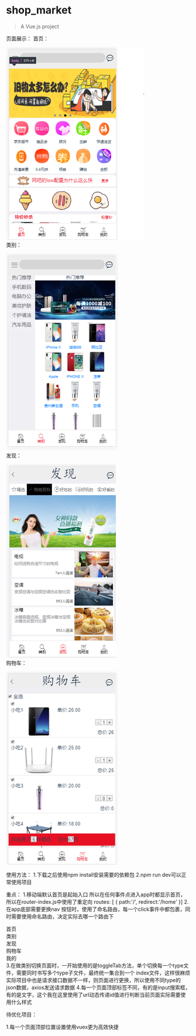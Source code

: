# shop_market 

> A Vue.js project

页面展示：
首页：
              
![image](https://github.com/chancejl/vue_market/blob/master/mainpage.PNG)                                                              
类别：

![image](https://github.com/chancejl/vue_market/blob/master/type.PNG)                                                                   
发现：

![image](https://github.com/chancejl/vue_market/blob/master/find.PNG)                                                                   
购物车：

![image](https://github.com/chancejl/vue_market/blob/master/shopcar.PNG) 
                                                                               
使用方法：
1.下载之后使用npm install安装需要的依赖包
2.npm run dev可以正常使用项目

重点：
1.移动端默认首页是起始入口
所以在任何事件点进入app时都显示首页，所以在router-index.js中使用了重定向
 routes: [
    {
      path:'/',
      redirect:'/home'
    }]
2.在app底部需要更换nav 按钮时，使用了命名路由，每一个click事件中都包裹<router-link></router-link>，同时需要使用命名路由，决定实际去哪一个路由下
 <div class="footer">
  <router-link :to="{name:'home'}"><span class="mui-icon mui-icon-home"><div class="text">首页</div></span></router-link>
  <router-link :to="{name:'type',params:{id:2}}"><span class="mui-icon mui-icon-search"><div class="text">类别</div></span></router-link>
  <router-link :to="{name:'find',params:{id:3}}"><span class="mui-icon mui-icon-plus"><div class="text">发现</div></span></router-link>
  <router-link :to="{name:'shopcar',params:{id:4}}"><span class="mui-icon mui-icon-compose"><div class="text">购物车</div></span></router-link>
  <router-link :to="{name:'mine',params:{id:5}}"><span class="mui-icon mui-icon-person"><div class="text">我的</div></span></router-link>
</div>
3.在做类别切换页面时，一开始使用的是toggleTab方法，单个切换每一个type文件，需要同时书写多个type子文件，最终统一集合到一个 index文件，这样很麻烦
实际项目中也是请求接口数据不一样，则页面进行更换，所以使用不同type的json数据，axios发送请求数据
4.每一个页面顶部标签不同，有的是input搜索框，有的是文字，这个我在这里使用了url动态传递id值进行判断当前页面实际需要使用什么样式

待优化项目：

1.每一个页面顶部位置设置使用vuex更为高效快捷

